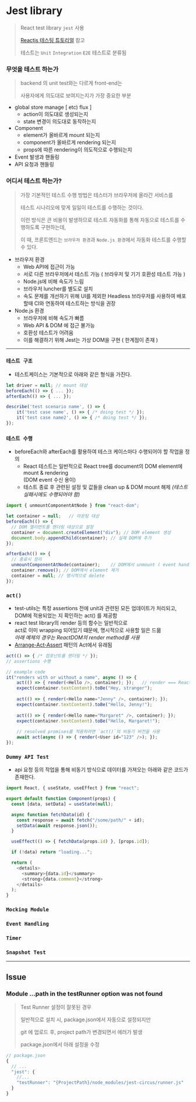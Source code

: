 # Jest library

> React test library `jest` 사용
> 
> [Reactjs 테스팅 튜토리얼](https://ko.reactjs.org/docs/testing-recipes.html) 참고
> 
> 테스트는 `Unit` `Integration` `E2E` 테스트로 분류됨

### 무엇을 테스트 하는가

> backend 의 unit test와는 다르게 front-end는
> 
> 사용자에게 의도대로 보여지는지가 가장 중요한 부분

- global store manage [ etc) flux ]
  - action이 의도대로 생성되는지
  - state 변경이 의도대로 동작하는지
- Component
  - element가 올바르게 mount 되는지
  - component가 올바르게 rendering 되는지
  - props에 따른 rendering이 의도적으로 수행되는지
- Event 발생과 핸들링
- API 요청과 핸들링

### 어디서 테스트 하는가?

> 가장 기본적인 테스트 수행 방법은 테스터가 브라우저에 올라간 서비스를
> 
> 테스트 시나리오에 맞게 일일이 테스트를 수행하는 것이다.
> 
> 이런 방식은 큰 비용이 발생하므로 테스트 자동화를 통해 자동으로 테스트를 수행하도록 구현하는데,
> 
> 이 때, 프론트엔드는 `브라우저 환경`과 `Node.js 환경`에서 자동화 테스트를 수행할 수 있다.

- 브라우저 환경
  - Web API에 접근이 가능
  - 서로 다른 브라우저에서 테스트 가능 ( 브라우저 및 기기 호환성 테스트 가능 )
  - Node.js에 비해 속도가 느림
  - 브라우저 luncher를 별도로 설치
  - 속도 문제를 개선하기 위해 UI를 제외한 Headless 브라우저를 사용하여 배포할때 CI와 연동하여 테스트하는 방식을 권장
- Node.js 환경
  - 브라우저에 비해 속도가 빠름
  - Web API & DOM 에 접근 불가능
  - 호환성 테스트가 어려움
  - 이를 해결하기 위해 Jest는 가상 DOM을 구현 ( 한계점이 존재 )

---

### `테스트 구조`

- 테스트케이스는 기본적으로 아래와 같은 형식을 가진다.

```javascript
let driver = null; // mount 대상
beforeEach(() => { ... }); 
afterEach(() => { ... });

describe('test scenario name', () => {
    it('test case name', () => { /* doing test */ });
    it('test case name2', () => { /* doing test */ });
});
```

### `테스트 수행`

- beforeEach와 afterEach를 활용하여 테스크 케이스마다 수행되어야 할 작업을 정의
  - React 테스트는 일반적으로 React tree를 document의 DOM element에 mount & rendering<br/>(DOM event 수신 용이)
  - 테스트 종료 후 관련된 설정 및 값들을 clean up & DOM mount 해제 _(테스트 실패시에도 수행되어야 함)_

```javascript
import { unmountComponentAtNode } from "react-dom";

let container = null;   // 마운팅 대상
beforeEach(() => {
  // DOM 엘리먼트를 렌더링 대상으로 설정
  container = document.createElement("div"); // DOM element 생성
  document.body.appendChild(container); // 실제 DOM에 추가
});

afterEach(() => {
  // 종료시 정리
  unmountComponentAtNode(container);    // DOM에서 unmount ( event handler와 state도 정리 )
  container.remove(); // DOM에서 element 제거
  container = null; // 명시적으로 delete
});
```

### `act()`
- test-utils는 특정 assertions 전에 unit과 관련된 모든 업데이트가 처리되고,<br/>DOM에 적용되었는 지 확인하는 act() 를 제공함
- react test library의 render 등의 함수는 일반적으로 <br/>act로 이미 wrapping 되어있기 떄문에, 명시적으로 사용할 일은 드믊 <br/>_아래 예제의 경우는 ReactDOM의 render method를 사용_
- [Arrange-Act-Assert](http://wiki.c2.com/?ArrangeActAssert) 패턴의 Act에서 유래됨

```javascript
act(() => { /* 컴포넌트를 렌더링 */ });
// assertions 수행
```

```javascript
// example code
it("renders with or without a name", async () => {
    act(() => { render(<Hello />, container); });   // render === ReactDOM.render
    expect(container.textContent).toBe("Hey, stranger");
    
    act(() => { render(<Hello name="Jenny" />, container); });
    expect(container.textContent).toBe("Hello, Jenny!");
    
    act(() => { render(<Hello name="Margaret" />, container); });
    expect(container.textContent).toBe("Hello, Margaret!");
    
    // resolved promises를 적용하려면 `act()`의 비동기 버전을 사용
    await act(async () => { render(<User id="123" />); });
});
```

### `Dummy API Test`

- api 요청 등의 작업을 통해 비동기 방식으로 데이터를 가져오는 아래와 같은 코드가 존재한다.

```javascript
import React, { useState, useEffect } from "react";

export default function Component(props) {
  const [data, setData] = useState(null);

  async function fetchData(id) {
    const response = await fetch("/some/path/" + id);
    setData(await response.json());
  }

  useEffect(() => { fetchData(props.id) }, [props.id]);

  if (!data) return "loading...";

  return (
    <details>
      <summary>{data.id}</summary>
      <strong>{data.comment}</strong>
    </details>
  );
}
```

### `Mocking Module`
### `Event Handling`
### `Timer`
### `Snapshot Test`

---
## Issue

### Module ...path in the testRunner option was not found
> Test Runner 설정이 잘못된 경우
> 
> 일반적으로 설치 시, package.json에서 자동으로 설정되지만 
> 
> git 에 업로드 후, project path가 변경되면서 에러가 발생
> 
> package.json에서 아래 설정을 수정

```js
// package.json
{
  // ...
  "jest": {
    //...
    "testRunner": "{ProjectPath}/node_modules/jest-circus/runner.js"
  }
}
```
